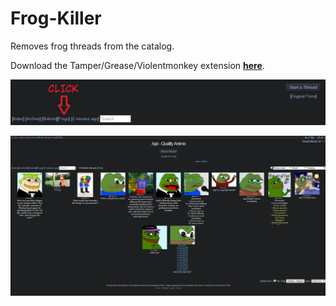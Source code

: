 # Frog-Killer
Removes frog threads from the catalog.

Download the Tamper/Grease/Violentmonkey extension **[here](https://github.com/FishHeadswg/Frog-Killer/raw/master/Frog%20Killer.user.js)**.

![screenshot](https://github.com/FishHeadswg/Frog-Killer/raw/master/FROG2.png)

![screenshot](https://github.com/FishHeadswg/Frog-Killer/raw/master/frogkiller.png)
